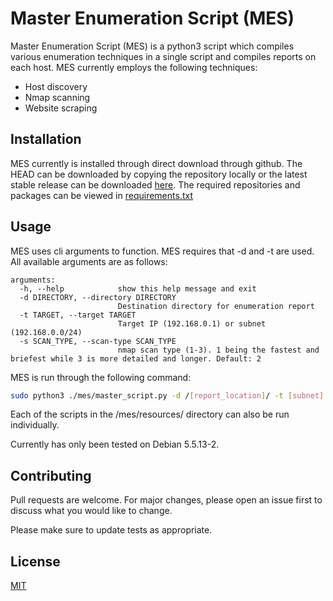 # Master Enumeration Script (MES)

Master Enumeration Script (MES) is a python3 script which compiles various enumeration techniques in a single script and compiles reports on each host. MES currently employs the following techniques:
- Host discovery
- Nmap scanning
- Website scraping

## Installation
MES currently is installed through direct download through github. The HEAD can be downloaded by copying the repository locally or the latest stable release can be downloaded [here](https://github.com/calebc1800/mes/releases/latest).
The required repositories and packages can be viewed in [requirements.txt](https://github.com/calebc1800/mes/blob/master/requirements.txt)

## Usage
MES uses cli arguments to function. MES requires that -d and -t are used. All available arguments are as follows:
```
arguments:
  -h, --help            show this help message and exit
  -d DIRECTORY, --directory DIRECTORY
                        Destination directory for enumeration report
  -t TARGET, --target TARGET
                        Target IP (192.168.0.1) or subnet (192.168.0.0/24)
  -s SCAN_TYPE, --scan-type SCAN_TYPE
                        nmap scan type (1-3). 1 being the fastest and briefest while 3 is more detailed and longer. Default: 2
```

MES is run through the following command:
```bash
sudo python3 ./mes/master_script.py -d /[report_location]/ -t [subnet]
```
Each of the scripts in the /mes/resources/ directory can also be run individually.

Currently has only been tested on Debian 5.5.13-2.
## Contributing
Pull requests are welcome. For major changes, please open an issue first to discuss what you would like to change.

Please make sure to update tests as appropriate.

## License
[MIT](https://choosealicense.com/licenses/mit/)